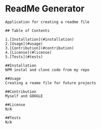 # ReadMe Generator

    Application for creating a readme file

    ## Table of Contents

    1.[Installation](#installation)
    2.[Usage](#usage)
    3.[Contribution](#contribution)
    4.[License](#license)
    5.[Tests](#tests)

    ##Installation
    NPM instal and clone code from my repo

    ##Usage
    Creating a reame file for future projects

    ##Contribution
    Myself and GOOGLE

    ##License
    N/A

    ##Tests
    N/A
    